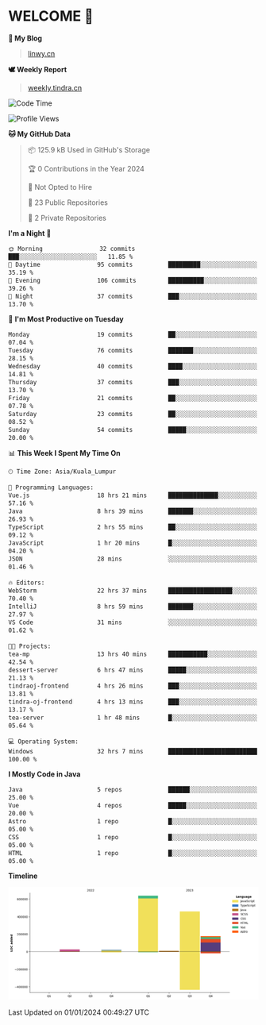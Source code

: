 # WELCOME 👋

**🐶 My Blog**
> [linwy.cn](linwy.cn)

**🕊️ Weekly Report**
> [weekly.tindra.cn](weekly.tindra.cn)
<!--START_SECTION:waka-->
![Code Time](http://img.shields.io/badge/Code%20Time-750%20hrs%2020%20mins-blue)

![Profile Views](http://img.shields.io/badge/Profile%20Views-0-blue)

**🐱 My GitHub Data** 

> 📦 125.9 kB Used in GitHub's Storage 
 > 
> 🏆 0 Contributions in the Year 2024
 > 
> 🚫 Not Opted to Hire
 > 
> 📜 23 Public Repositories 
 > 
> 🔑 2 Private Repositories 
 > 
**I'm a Night 🦉** 

```text
🌞 Morning                32 commits          ███░░░░░░░░░░░░░░░░░░░░░░   11.85 % 
🌆 Daytime                95 commits          █████████░░░░░░░░░░░░░░░░   35.19 % 
🌃 Evening                106 commits         ██████████░░░░░░░░░░░░░░░   39.26 % 
🌙 Night                  37 commits          ███░░░░░░░░░░░░░░░░░░░░░░   13.70 % 
```
📅 **I'm Most Productive on Tuesday** 

```text
Monday                   19 commits          ██░░░░░░░░░░░░░░░░░░░░░░░   07.04 % 
Tuesday                  76 commits          ███████░░░░░░░░░░░░░░░░░░   28.15 % 
Wednesday                40 commits          ████░░░░░░░░░░░░░░░░░░░░░   14.81 % 
Thursday                 37 commits          ███░░░░░░░░░░░░░░░░░░░░░░   13.70 % 
Friday                   21 commits          ██░░░░░░░░░░░░░░░░░░░░░░░   07.78 % 
Saturday                 23 commits          ██░░░░░░░░░░░░░░░░░░░░░░░   08.52 % 
Sunday                   54 commits          █████░░░░░░░░░░░░░░░░░░░░   20.00 % 
```


📊 **This Week I Spent My Time On** 

```text
🕑︎ Time Zone: Asia/Kuala_Lumpur

💬 Programming Languages: 
Vue.js                   18 hrs 21 mins      ██████████████░░░░░░░░░░░   57.16 % 
Java                     8 hrs 39 mins       ███████░░░░░░░░░░░░░░░░░░   26.93 % 
TypeScript               2 hrs 55 mins       ██░░░░░░░░░░░░░░░░░░░░░░░   09.12 % 
JavaScript               1 hr 20 mins        █░░░░░░░░░░░░░░░░░░░░░░░░   04.20 % 
JSON                     28 mins             ░░░░░░░░░░░░░░░░░░░░░░░░░   01.46 % 

🔥 Editors: 
WebStorm                 22 hrs 37 mins      ██████████████████░░░░░░░   70.40 % 
IntelliJ                 8 hrs 59 mins       ███████░░░░░░░░░░░░░░░░░░   27.97 % 
VS Code                  31 mins             ░░░░░░░░░░░░░░░░░░░░░░░░░   01.62 % 

🐱‍💻 Projects: 
tea-mp                   13 hrs 40 mins      ███████████░░░░░░░░░░░░░░   42.54 % 
dessert-server           6 hrs 47 mins       █████░░░░░░░░░░░░░░░░░░░░   21.13 % 
tindraoj-frontend        4 hrs 26 mins       ███░░░░░░░░░░░░░░░░░░░░░░   13.81 % 
tindra-oj-frontend       4 hrs 13 mins       ███░░░░░░░░░░░░░░░░░░░░░░   13.17 % 
tea-server               1 hr 48 mins        █░░░░░░░░░░░░░░░░░░░░░░░░   05.64 % 

💻 Operating System: 
Windows                  32 hrs 7 mins       █████████████████████████   100.00 % 
```

**I Mostly Code in Java** 

```text
Java                     5 repos             ██████░░░░░░░░░░░░░░░░░░░   25.00 % 
Vue                      4 repos             █████░░░░░░░░░░░░░░░░░░░░   20.00 % 
Astro                    1 repo              █░░░░░░░░░░░░░░░░░░░░░░░░   05.00 % 
CSS                      1 repo              █░░░░░░░░░░░░░░░░░░░░░░░░   05.00 % 
HTML                     1 repo              █░░░░░░░░░░░░░░░░░░░░░░░░   05.00 % 
```



**Timeline**

![Lines of Code chart](https://raw.githubusercontent.com/rieraa/rieraa/main/assets/bar_graph.png)


 Last Updated on 01/01/2024 00:49:27 UTC
<!--END_SECTION:waka-->
